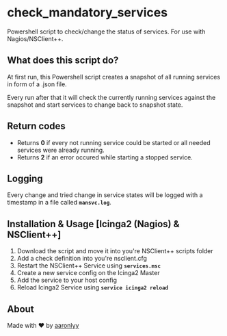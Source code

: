 # check_mandatory_services

Powershell script to check/change the status of services. For use with Nagios/NSClient++.

## What does this script do?

At first run, this Powershell script creates a snapshot of all running services in form of a .json file.

Every run after that it will check the currently running services against the snapshot and start services to change back to snapshot state.

## Return codes

- Returns **0** if every not running service could be started or all needed services were already running.
- Returns **2** if an error occured while starting a stopped service.

## Logging

Every change and tried change in service states will be logged with a timestamp in a file called **```mansvc.log```**.

## Installation & Usage [Icinga2 (Nagios) & NSClient++]

1. Download the script and move it into you're NSClient++ scripts folder
2. Add a check definition into you're nsclient.cfg
3. Restart the NSClient++ Service using **```services.msc```**
4. Create a new service config on the Icinga2 Master
5. Add the service to your host config
6. Reload Icinga2 Service using **```service icinga2 reload```**

## About

Made with ♥ by [aaronlyy](https://github.com/aaronlyy)
